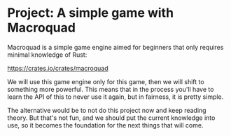 # Project: A simple game with Macroquad

Macroquad is a simple game engine aimed for beginners that only requires minimal
knowledge of Rust:

<https://crates.io/crates/macroquad>

We will use this game engine only for this game, then we will shift to something
more powerful. This means that in the process you'll have to learn the API of
this to never use it again, but in fairness, it is pretty simple.

The alternative would be to not do this project now and keep reading theory.
But that's not fun, and we should put the current knowledge into use, so it 
becomes the foundation for the next things that will come.

